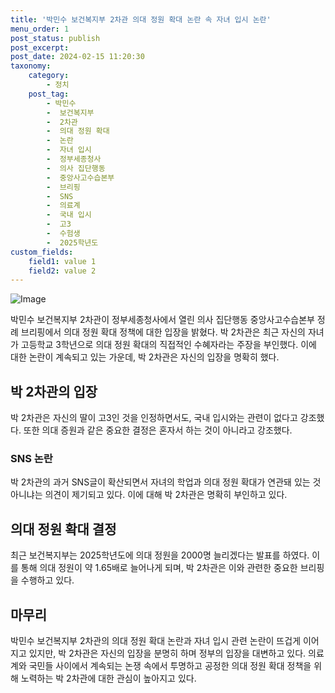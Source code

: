 ```yaml
---
title: '박민수 보건복지부 2차관 의대 정원 확대 논란 속 자녀 입시 논란'
menu_order: 1
post_status: publish
post_excerpt: 
post_date: 2024-02-15 11:20:30
taxonomy:
    category:
        - 정치
    post_tag:
        - 박민수
        -  보건복지부
        -  2차관
        -  의대 정원 확대
        -  논란
        -  자녀 입시
        -  정부세종청사
        -  의사 집단행동
        -  중앙사고수습본부
        -  브리핑
        -  SNS
        -  의료계
        -  국내 입시
        -  고3
        -  수험생
        -  2025학년도
custom_fields:
    field1: value 1
    field2: value 2
---
```


![Image](https://imgnews.pstatic.net/image/009/2024/02/13/0005257707_001_20240213135101024.jpg?type=w647)

박민수 보건복지부 2차관이 정부세종청사에서 열린 의사 집단행동 중앙사고수습본부 정례 브리핑에서 의대 정원 확대 정책에 대한 입장을 밝혔다. 박 2차관은 최근 자신의 자녀가 고등학교 3학년으로 의대 정원 확대의 직접적인 수혜자라는 주장을 부인했다. 이에 대한 논란이 계속되고 있는 가운데, 박 2차관은 자신의 입장을 명확히 했다.
## 박 2차관의 입장
박 2차관은 자신의 딸이 고3인 것을 인정하면서도, 국내 입시와는 관련이 없다고 강조했다. 또한 의대 증원과 같은 중요한 결정은 혼자서 하는 것이 아니라고 강조했다.
### SNS 논란
박 2차관의 과거 SNS글이 확산되면서 자녀의 학업과 의대 정원 확대가 연관돼 있는 것 아니냐는 의견이 제기되고 있다. 이에 대해 박 2차관은 명확히 부인하고 있다.
## 의대 정원 확대 결정
최근 보건복지부는 2025학년도에 의대 정원을 2000명 늘리겠다는 발표를 하였다. 이를 통해 의대 정원이 약 1.65배로 늘어나게 되며, 박 2차관은 이와 관련한 중요한 브리핑을 수행하고 있다.
## 마무리
박민수 보건복지부 2차관의 의대 정원 확대 논란과 자녀 입시 관련 논란이 뜨겁게 이어지고 있지만, 박 2차관은 자신의 입장을 분명히 하며 정부의 입장을 대변하고 있다. 의료계와 국민들 사이에서 계속되는 논쟁 속에서 투명하고 공정한 의대 정원 확대 정책을 위해 노력하는 박 2차관에 대한 관심이 높아지고 있다.
